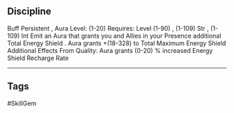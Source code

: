 ## Discipline
Buff
Persistent , Aura
Level: (1-20)
Requires: Level (1-90) , (1-109) Str , (1-109) Int
Emit an Aura that grants you and Allies in your Presence additional Total Energy Shield .
Aura grants +(18-328) to Total Maximum Energy Shield
Additional Effects From Quality:
Aura grants (0-20) % increased Energy Shield Recharge Rate

---
## Tags
#SkillGem
